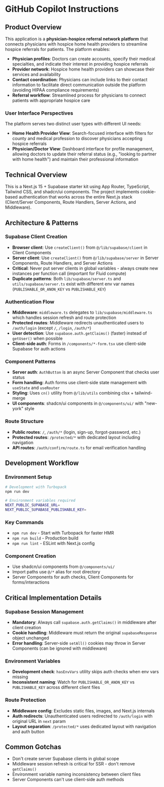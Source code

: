 # GitHub Copilot Instructions

## Product Overview
This application is a **physician-hospice referral network platform** that connects physicians with hospice home health providers to streamline hospice referrals for patients. The platform enables:

- **Physician profiles**: Doctors can create accounts, specify their medical specialties, and indicate their interest in providing hospice referrals
- **Provider network**: Hospice home health providers can showcase their services and availability
- **Contact coordination**: Physicians can include links to their contact information to facilitate direct communication outside the platform (avoiding HIPAA compliance requirements)
- **Referral workflow**: Streamlined process for physicians to connect patients with appropriate hospice care

### User Interface Perspectives
The platform serves two distinct user types with different UI needs:

- **Home Health Provider View**: Search-focused interface with filters for county and medical profession to discover physicians accepting hospice referrals
- **Physician/Doctor View**: Dashboard interface for profile management, allowing doctors to update their referral status (e.g., "looking to partner with home health") and maintain their professional information

## Technical Overview
This is a Next.js 15 + Supabase starter kit using App Router, TypeScript, Tailwind CSS, and shadcn/ui components. The project implements cookie-based authentication that works across the entire Next.js stack (Client/Server Components, Route Handlers, Server Actions, and Middleware).

## Architecture & Patterns

### Supabase Client Creation
- **Browser client**: Use `createClient()` from `@/lib/supabase/client` in Client Components
- **Server client**: Use `createClient()` from `@/lib/supabase/server` in Server Components, Route Handlers, and Server Actions
- **Critical**: Never put server clients in global variables - always create new instances per function call (important for Fluid compute)
- **Duplicate patterns**: Both `lib/supabase/server.ts` and `utils/supabase/server.ts` exist with different env var names (`PUBLISHABLE_OR_ANON_KEY` vs `PUBLISHABLE_KEY`)

### Authentication Flow
- **Middleware**: `middleware.ts` delegates to `lib/supabase/middleware.ts` which handles session refresh and route protection
- **Protected routes**: Middleware redirects unauthenticated users to `/auth/login` (except `/`, `/login`, `/auth/*`)
- **User detection**: Use `supabase.auth.getClaims()` (faster) instead of `getUser()` when possible
- **Client-side auth**: Forms in `/components/*-form.tsx` use client-side Supabase for auth actions

### Component Patterns
- **Server auth**: `AuthButton` is an async Server Component that checks user status
- **Form handling**: Auth forms use client-side state management with `useState` and `useRouter`
- **Styling**: Uses `cn()` utility from `@/lib/utils` combining clsx + tailwind-merge
- **UI components**: shadcn/ui components in `@/components/ui/` with "new-york" style

### Route Structure
- **Public routes**: `/`, `/auth/*` (login, sign-up, forgot-password, etc.)
- **Protected routes**: `/protected/*` with dedicated layout including navigation
- **API routes**: `/auth/confirm/route.ts` for email verification handling

## Development Workflow

### Environment Setup
```bash
# Development with Turbopack
npm run dev

# Environment variables required
NEXT_PUBLIC_SUPABASE_URL=
NEXT_PUBLIC_SUPABASE_PUBLISHABLE_KEY=
```

### Key Commands
- `npm run dev` - Start with Turbopack for faster HMR
- `npm run build` - Production build
- `npm run lint` - ESLint with Next.js config

### Component Creation
- Use shadcn/ui components from `@/components/ui/`
- Import paths use `@/*` alias for root directory
- Server Components for auth checks, Client Components for forms/interactions

## Critical Implementation Details

### Supabase Session Management
- **Mandatory**: Always call `supabase.auth.getClaims()` in middleware after client creation
- **Cookie handling**: Middleware must return the original `supabaseResponse` object unchanged
- **Error handling**: Server-side `setAll()` cookies may throw in Server Components (can be ignored with middleware)

### Environment Variables
- **Development check**: `hasEnvVars` utility skips auth checks when env vars missing
- **Inconsistent naming**: Watch for `PUBLISHABLE_OR_ANON_KEY` vs `PUBLISHABLE_KEY` across different client files

### Route Protection
- **Middleware config**: Excludes static files, images, and Next.js internals
- **Auth redirects**: Unauthenticated users redirected to `/auth/login` with original URL in `next` param
- **Layout separation**: `/protected/*` uses dedicated layout with navigation and auth button

## Common Gotchas
- Don't create server Supabase clients in global scope
- Middleware session refresh is critical for SSR - don't remove `getClaims()`
- Environment variable naming inconsistency between client files
- Server Components can't use client-side auth methods